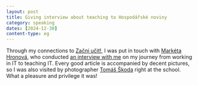 ```yaml
---
layout: post
title: Giving interview about teaching to Hospodářské noviny
category: speaking
dates: [2024-12-30]
content-type: eg
---
```


Through my connections to [Začni učit!](https://zacniucit.cz/), I was put in touch with
[Markéta Hronová](https://hn.cz/autori/marketa-hronova-18884530), who conducted
[an interview with me](https://archiv.hn.cz/c7-67526750-qsjc5-ee646ccf58303c7)
on my journey from working in IT to teaching IT. Every good article is accompanied
by decent pictures, so I was also visited by photographer [Tomáš Škoda](http://skoda-photo.com/)
right at the school. What a pleasure and privilege it was!
